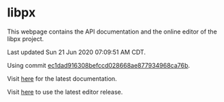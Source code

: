 libpx
=====

This webpage contains the API documentation and the online editor of the libpx project.

Last updated Sun 21 Jun 2020 07:09:51 AM CDT.

Using commit [ec1dad916308befccd028668ae877934968ca76b](https://github.com/tay10r/libpx/tree/ec1dad916308befccd028668ae877934968ca76b).

Visit [here](doxygen/latest/index.html) for the latest documentation.

Visit [here](editor/latest/pxedit_sdl.html) to use the latest editor release.
